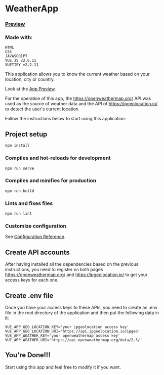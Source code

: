 # WeatherApp

### [Preview](https://weatherapp-by-willy.netlify.app/)

### Made with:

```
HTML
CSS
JAVASCRIPT
VUE.JS v2.6.11
VUETIFY v2.2.11
```

This application allows you to know the current weather based on your location, city or country.

Look at the [App Preview](https://weatherapp-by-willy.netlify.app/).

For the operation of this app, the https://openweathermap.org/ API was used as the source of weather data and the API of https://ipgeolocation.io/ to detect the user's current location.

Follow the instructions below to start using this application:

## Project setup

```
npm install
```

### Compiles and hot-reloads for development

```
npm run serve
```

### Compiles and minifies for production

```
npm run build
```

### Lints and fixes files

```
npm run lint
```

### Customize configuration

See [Configuration Reference](https://cli.vuejs.org/config/).

## Create API accounts

After having installed all the dependencies based on the previous instructions, you need to register on both pages https://openweathermap.org/ and https://ipgeolocation.io/ to get your access keys for each one.

## Create .env file

Once you have your access keys to these APIs, you need to create an .env file in the root directory of the application and then put the following data in it:

```
VUE_APP_GEO_LOCATION_KEY='your ipgeolocation access key'
VUE_APP_GEO_LOCATION_URI='https://api.ipgeolocation.io/ipgeo'
VUE_APP_WEATHER_KEY='your openweathermap access key'
VUE_APP_WEATHER_URI='https://api.openweathermap.org/data/2.5/'
```

## You're Done!!!

Start using this app and feel free to modify it if you want.
